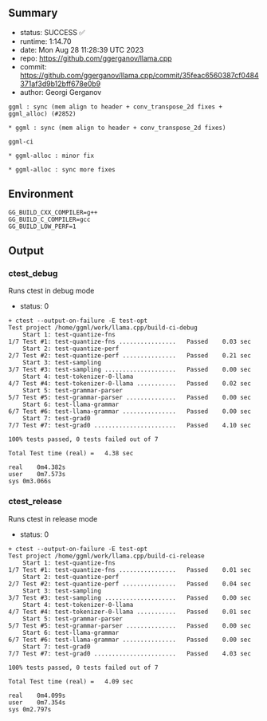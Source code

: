 ## Summary

- status:  SUCCESS ✅
- runtime: 1:14.70
- date:    Mon Aug 28 11:28:39 UTC 2023
- repo:    https://github.com/ggerganov/llama.cpp
- commit:  https://github.com/ggerganov/llama.cpp/commit/35feac6560387cf0484371af3d9b12bff678e0b9
- author:  Georgi Gerganov
```
ggml : sync (mem align to header + conv_transpose_2d fixes + ggml_alloc) (#2852)

* ggml : sync (mem align to header + conv_transpose_2d fixes)

ggml-ci

* ggml-alloc : minor fix

* ggml-alloc : sync more fixes
```

## Environment

```
GG_BUILD_CXX_COMPILER=g++
GG_BUILD_C_COMPILER=gcc
GG_BUILD_LOW_PERF=1
```

## Output

### ctest_debug

Runs ctest in debug mode
- status: 0
```
+ ctest --output-on-failure -E test-opt
Test project /home/ggml/work/llama.cpp/build-ci-debug
    Start 1: test-quantize-fns
1/7 Test #1: test-quantize-fns ................   Passed    0.03 sec
    Start 2: test-quantize-perf
2/7 Test #2: test-quantize-perf ...............   Passed    0.21 sec
    Start 3: test-sampling
3/7 Test #3: test-sampling ....................   Passed    0.00 sec
    Start 4: test-tokenizer-0-llama
4/7 Test #4: test-tokenizer-0-llama ...........   Passed    0.02 sec
    Start 5: test-grammar-parser
5/7 Test #5: test-grammar-parser ..............   Passed    0.00 sec
    Start 6: test-llama-grammar
6/7 Test #6: test-llama-grammar ...............   Passed    0.00 sec
    Start 7: test-grad0
7/7 Test #7: test-grad0 .......................   Passed    4.10 sec

100% tests passed, 0 tests failed out of 7

Total Test time (real) =   4.38 sec

real	0m4.382s
user	0m7.573s
sys	0m3.066s
```

### ctest_release

Runs ctest in release mode
- status: 0
```
+ ctest --output-on-failure -E test-opt
Test project /home/ggml/work/llama.cpp/build-ci-release
    Start 1: test-quantize-fns
1/7 Test #1: test-quantize-fns ................   Passed    0.01 sec
    Start 2: test-quantize-perf
2/7 Test #2: test-quantize-perf ...............   Passed    0.04 sec
    Start 3: test-sampling
3/7 Test #3: test-sampling ....................   Passed    0.00 sec
    Start 4: test-tokenizer-0-llama
4/7 Test #4: test-tokenizer-0-llama ...........   Passed    0.01 sec
    Start 5: test-grammar-parser
5/7 Test #5: test-grammar-parser ..............   Passed    0.00 sec
    Start 6: test-llama-grammar
6/7 Test #6: test-llama-grammar ...............   Passed    0.00 sec
    Start 7: test-grad0
7/7 Test #7: test-grad0 .......................   Passed    4.03 sec

100% tests passed, 0 tests failed out of 7

Total Test time (real) =   4.09 sec

real	0m4.099s
user	0m7.354s
sys	0m2.797s
```
